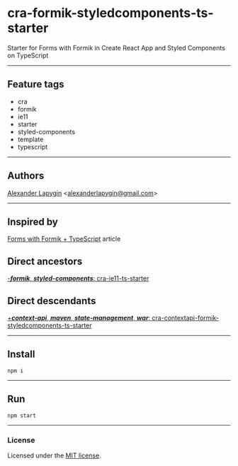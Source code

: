 # cra-formik-styledcomponents-ts-starter

Starter for Forms with Formik in Create React App and Styled Components on TypeScript

---

## Feature tags

- cra
- formik
- ie11
- starter
- styled-components
- template
- typescript

---

## Authors

[Alexander Lapygin](https://github.com/AlexanderLapygin) <<alexanderlapygin@gmail.com>>

---

## Inspired by

[Forms with Formik + TypeScript](https://medium.com/fotontech/forms-with-formik-typescript-d8154cc24f8a) article

## Direct ancestors

[-***formik***, ***styled-components***: cra-ie11-ts-starter](https://github.com/softspiders/cra-ts-ie11-starter)

## Direct descendants

[+***context-api***, ***maven***, ***state-management***, ***war***: cra-contextapi-formik-styledcomponents-ts-starter](https://github.com/softspiders/cra-contextapi-formik-styledcomponents-ts-starter)

---

## Install

```
npm i
```

---

## Run

```
npm start
```

---

### License

Licensed under the [MIT license](./LICENSE). 
